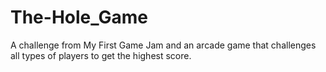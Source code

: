 # The-Hole_Game
A challenge from My First Game Jam and an arcade game that challenges all types of players to get the highest score.
